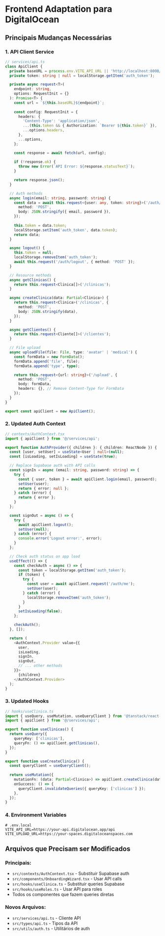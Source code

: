# Frontend Adaptation para DigitalOcean

## Principais Mudanças Necessárias

### 1. API Client Service
```typescript
// services/api.ts
class ApiClient {
  private baseURL = process.env.VITE_API_URL || 'http://localhost:8000/api';
  private token: string | null = localStorage.getItem('auth_token');

  private async request<T>(
    endpoint: string, 
    options: RequestInit = {}
  ): Promise<T> {
    const url = `${this.baseURL}${endpoint}`;
    
    const config: RequestInit = {
      headers: {
        'Content-Type': 'application/json',
        ...(this.token && { Authorization: `Bearer ${this.token}` }),
        ...options.headers,
      },
      ...options,
    };

    const response = await fetch(url, config);
    
    if (!response.ok) {
      throw new Error(`API Error: ${response.statusText}`);
    }

    return response.json();
  }

  // Auth methods
  async login(email: string, password: string) {
    const data = await this.request<{user: any, token: string}>('/auth/login', {
      method: 'POST',
      body: JSON.stringify({ email, password }),
    });
    
    this.token = data.token;
    localStorage.setItem('auth_token', data.token);
    return data;
  }

  async logout() {
    this.token = null;
    localStorage.removeItem('auth_token');
    await this.request('/auth/logout', { method: 'POST' });
  }

  // Resource methods
  async getClinicas() {
    return this.request<Clinica[]>('/clinicas');
  }

  async createClinica(data: Partial<Clinica>) {
    return this.request<Clinica>('/clinicas', {
      method: 'POST',
      body: JSON.stringify(data),
    });
  }

  async getClientes() {
    return this.request<Cliente[]>('/clientes');
  }

  // File upload
  async uploadFile(file: File, type: 'avatar' | 'medical') {
    const formData = new FormData();
    formData.append('file', file);
    formData.append('type', type);

    return this.request<{url: string}>('/upload', {
      method: 'POST',
      body: formData,
      headers: {}, // Remove Content-Type for FormData
    });
  }
}

export const apiClient = new ApiClient();
```

### 2. Updated Auth Context
```typescript
// contexts/AuthContext.tsx
import { apiClient } from '@/services/api';

export function AuthProvider({ children }: { children: ReactNode }) {
  const [user, setUser] = useState<User | null>(null);
  const [isLoading, setIsLoading] = useState(true);

  // Replace Supabase auth with API calls
  const signIn = async (email: string, password: string) => {
    try {
      const { user, token } = await apiClient.login(email, password);
      setUser(user);
      return { error: null };
    } catch (error) {
      return { error };
    }
  };

  const signOut = async () => {
    try {
      await apiClient.logout();
      setUser(null);
    } catch (error) {
      console.error('Logout error:', error);
    }
  };

  // Check auth status on app load
  useEffect(() => {
    const checkAuth = async () => {
      const token = localStorage.getItem('auth_token');
      if (token) {
        try {
          const user = await apiClient.request('/auth/me');
          setUser(user);
        } catch (error) {
          localStorage.removeItem('auth_token');
        }
      }
      setIsLoading(false);
    };

    checkAuth();
  }, []);

  return (
    <AuthContext.Provider value={{
      user,
      isLoading,
      signIn,
      signOut,
      // ... other methods
    }}>
      {children}
    </AuthContext.Provider>
  );
}
```

### 3. Updated Hooks
```typescript
// hooks/useClinica.ts
import { useQuery, useMutation, useQueryClient } from '@tanstack/react-query';
import { apiClient } from '@/services/api';

export function useClinicas() {
  return useQuery({
    queryKey: ['clinicas'],
    queryFn: () => apiClient.getClinicas(),
  });
}

export function useCreateClinica() {
  const queryClient = useQueryClient();
  
  return useMutation({
    mutationFn: (data: Partial<Clinica>) => apiClient.createClinica(data),
    onSuccess: () => {
      queryClient.invalidateQueries({ queryKey: ['clinicas'] });
    },
  });
}
```

### 4. Environment Variables
```env
# .env.local
VITE_API_URL=https://your-api.digitalocean.app/api
VITE_UPLOAD_URL=https://your-spaces.digitaloceanspaces.com
```

## Arquivos que Precisam ser Modificados

### Principais:
- `src/contexts/AuthContext.tsx` - Substituir Supabase auth
- `src/components/OnboardingWizard.tsx` - Usar API calls
- `src/hooks/useClinica.ts` - Substituir queries Supabase
- `src/hooks/useRoles.ts` - Usar API para roles
- Todos os componentes que fazem queries diretas

### Novos Arquivos:
- `src/services/api.ts` - Cliente API
- `src/types/api.ts` - Tipos da API
- `src/utils/auth.ts` - Utilitários de auth